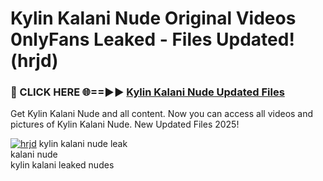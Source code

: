 # Kylin Kalani Nude Original Videos 0nlyFans Leaked - Files Updated! (hrjd)

<h3>🔴 CLICK HERE 🌐==►► <a href="https://tinyurl.com/4mcuefdz" rel="nofollow">Kylin Kalani Nude Updated Files</a></h3>

Get Kylin Kalani Nude and all content. Now you can access all videos and pictures of Kylin Kalani Nude. New Updated Files 2025!

[![hrjd](https://i.imgur.com/StAQSOY.gif)](https://tinyurl.com/4mcuefdz)
kylin kalani nude leak<br>
kalani nude<br>
kylin kalani leaked nudes